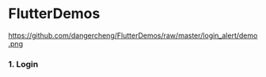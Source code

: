 # FlutterDemos

https://github.com/dangercheng/FlutterDemos/raw/master/login_alert/demo.png

### 1. Login

